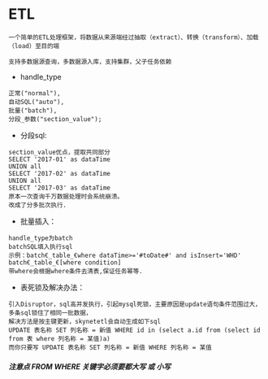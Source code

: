 # ETL
```
一个简单的ETL处理框架，将数据从来源端经过抽取（extract）、转换（transform）、加载（load）至目的端

支持多数据源查询，多数据源入库，支持集群，父子任务依赖
```
* handle_type
```
正常("normal"),
自动SQL("auto"),
批量("batch"),
分段_参数("section_value");
```

* 分段sql:
```
section_value优点，提取共同部分
SELECT '2017-01' as dataTime
UNION all
SELECT '2017-02' as dataTime
UNION all
SELECT '2017-03' as dataTime
原本一次查询千万数据处理时会系统崩溃。
改成了分多批次执行.
```

* 批量插入：
```
handle_type为batch
batchSQL填入执行sql
示例：batch€_table_€where dataTime>='#toDate#' and isInsert='WHD'
batch€_table_€[where condition]
带where会根据where条件去清表,保证任务幂等.
```

* 表死锁及解决办法：
```
引入Disruptor，sql高并发执行，引起mysql死锁，主要原因是update语句条件范围过大，多条sql锁住了相同一批数据，
解决方法是按主键更新，skynetetl会自动生成如下sql
UPDATE 表名称 SET 列名称 = 新值 WHERE id in (select a.id from (select id from 表 where 列名称 = 某值)a)
而你只要写 UPDATE 表名称 SET 列名称 = 新值 WHERE 列名称 = 某值
```
##### 注意点   FROM   WHERE  关键字必须要都大写 或 小写

